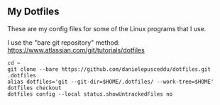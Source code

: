 ## My Dotfiles
These are my config files for some of the Linux programs that I use.

I use the "bare git repository" method: https://www.atlassian.com/git/tutorials/dotfiles

```
cd ~
git clone --bare https://github.com/danielepusceddu/dotfiles.git .dotfiles
alias dotfiles='git --git-dir=$HOME/.dotfiles/ --work-tree=$HOME'
dotfiles checkout
dotfiles config --local status.showUntrackedFiles no
```
